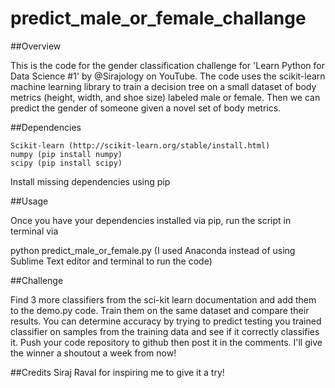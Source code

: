 # predict_male_or_female_challange
##Overview

This is the code for the gender classification challenge for 'Learn Python for Data Science #1' by @Sirajology on YouTube. The code uses the scikit-learn machine learning library to train a decision tree on a small dataset of body metrics (height, width, and shoe size) labeled male or female. Then we can predict the gender of someone given a novel set of body metrics.

##Dependencies

    Scikit-learn (http://scikit-learn.org/stable/install.html)
    numpy (pip install numpy)
    scipy (pip install scipy)

Install missing dependencies using pip

##Usage

Once you have your dependencies installed via pip, run the script in terminal via

python predict_male_or_female.py
(I used Anaconda instead of using Sublime Text editor and terminal to run the code)

##Challenge

Find 3 more classifiers from the sci-kit learn documentation and add them to the demo.py code. Train them on the same dataset and compare their results. You can determine accuracy by trying to predict testing you trained classifier on samples from the training data and see if it correctly classifies it. Push your code repository to github then post it in the comments. I'll give the winner a shoutout a week from now!

##Credits
Siraj Raval for inspiring me to give it a try!
